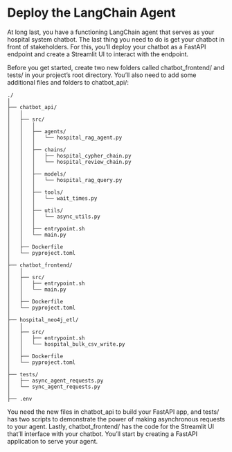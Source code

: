 # Deploy the LangChain Agent

At long last, you have a functioning LangChain agent that serves as your hospital system chatbot. The last thing you need to do is get your chatbot in front of stakeholders. For this, you’ll deploy your chatbot as a FastAPI endpoint and create a Streamlit UI to interact with the endpoint.

Before you get started, create two new folders called chatbot_frontend/ and tests/ in your project’s root directory. You’ll also need to add some additional files and folders to chatbot_api/:

```
./
│
├── chatbot_api/
│   │
│   ├── src/
│   │   │
│   │   ├── agents/
│   │   │   └── hospital_rag_agent.py
│   │   │
│   │   ├── chains/
│   │   │   ├── hospital_cypher_chain.py
│   │   │   └── hospital_review_chain.py
│   │   │
│   │   ├── models/
│   │   │   └── hospital_rag_query.py
│   │   │
│   │   ├── tools/
│   │   │   └── wait_times.py
│   │   │
│   │   ├── utils/
│   │   │   └── async_utils.py
│   │   │
│   │   ├── entrypoint.sh
│   │   └── main.py
│   │
│   ├── Dockerfile
│   └── pyproject.toml
│
├── chatbot_frontend/
│   │
│   ├── src/
│   │   ├── entrypoint.sh
│   │   └── main.py
│   │
│   ├── Dockerfile
│   └── pyproject.toml
│
├── hospital_neo4j_etl/
│   │
│   ├── src/
│   │   ├── entrypoint.sh
│   │   └── hospital_bulk_csv_write.py
│   │
│   ├── Dockerfile
│   └── pyproject.toml
│
├── tests/
│   ├── async_agent_requests.py
│   └── sync_agent_requests.py
│
├── .env

```

You need the new files in chatbot_api to build your FastAPI app, and tests/ has two scripts to demonstrate the power of making asynchronous requests to your agent. Lastly, chatbot_frontend/ has the code for the Streamlit UI that’ll interface with your chatbot. You’ll start by creating a FastAPI application to serve your agent.

